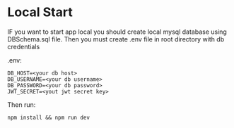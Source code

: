 # Local Start

IF you want to start app local you should create local mysql database using DBSchema.sql file.
Then you must create .env file in root directory with db credentials

.env:
```
DB_HOST=<your db host>
DB_USERNAME=<your db username>
DB_PASSWORD=<your db password>
JWT_SECRET=<yout jwt secret key>
```

Then run:

`npm install && npm run dev`
